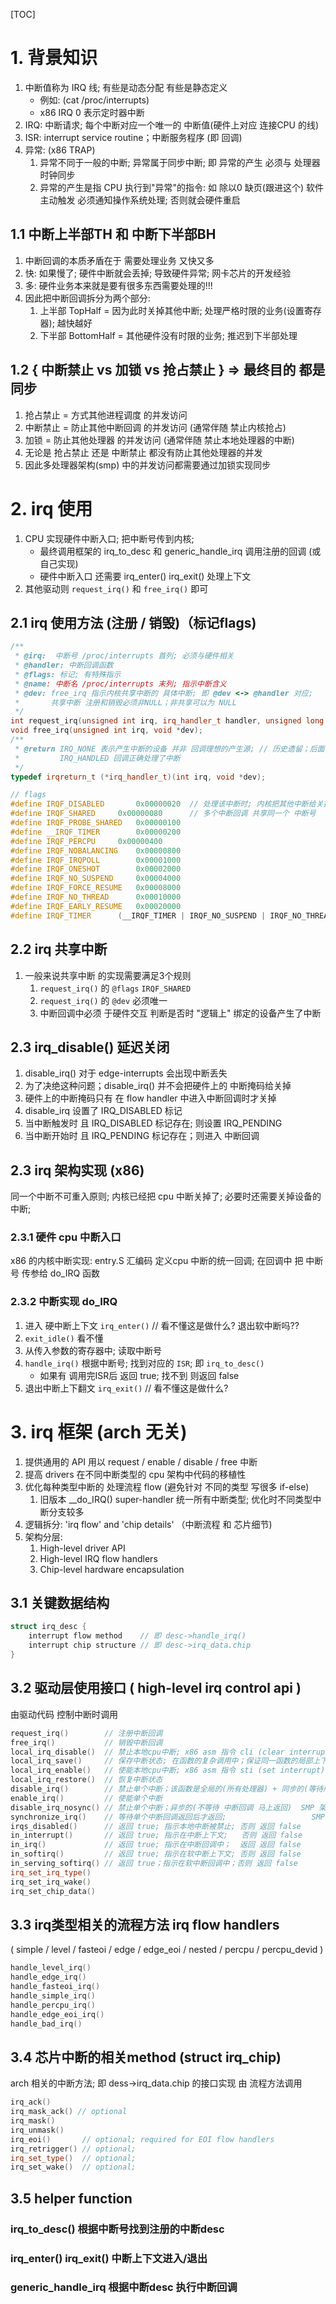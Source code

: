 [TOC]
# 1. 背景知识
1. 中断值称为 IRQ 线; 有些是动态分配 有些是静态定义
    + 例如: (cat /proc/interrupts)
    + x86 IRQ 0 表示定时器中断
2. IRQ: 中断请求; 每个中断对应一个唯一的 中断值(硬件上对应 连接CPU 的线)
3. ISR: interrupt service routine；中断服务程序 (即 回调)
4. 异常: (x86 TRAP)
    1. 异常不同于一般的中断; 异常属于同步中断; 即 异常的产生 必须与 处理器时钟同步
    2. 异常的产生是指 CPU 执行到"异常"的指令: 如 除以0 缺页(跟进这个) 软件主动触发
        必须通知操作系统处理; 否则就会硬件重启

## 1.1 中断上半部TH 和 中断下半部BH
1. 中断回调的本质矛盾在于 需要处理业务 又快又多
2. 快: 如果慢了; 硬件中断就会丢掉; 导致硬件异常; 网卡芯片的开发经验
3. 多: 硬件业务本来就是要有很多东西需要处理的!!!
4. 因此把中断回调拆分为两个部分:
    1. 上半部 TopHalf    = 因为此时关掉其他中断; 处理严格时限的业务(设置寄存器); 越快越好
    2. 下半部 BottomHalf = 其他硬件没有时限的业务; 推迟到下半部处理

## 1.2 { 中断禁止 vs 加锁 vs 抢占禁止 } => 最终目的 都是同步
1. 抢占禁止 = 方式其他进程调度 的并发访问
2. 中断禁止 = 防止其他中断回调 的并发访问 (通常伴随 禁止内核抢占)
3. 加锁     = 防止其他处理器   的并发访问 (通常伴随 禁止本地处理器的中断)
4. 无论是 抢占禁止 还是 中断禁止 都没有防止其他处理器的并发
5. 因此多处理器架构(smp) 中的并发访问都需要通过加锁实现同步

# 2. irq 使用
1. CPU 实现硬件中断入口; 把中断号传到内核;
    + 最终调用框架的 irq_to_desc 和 generic_handle_irq 调用注册的回调 (或自己实现)
    + 硬件中断入口 还需要 irq_enter() irq_exit() 处理上下文
2. 其他驱动则 `request_irq()` 和 `free_irq()` 即可
## 2.1 irq 使用方法 (注册 / 销毁)（标记flags)
```c++
/**
 * @irq:  中断号 /proc/interrupts 首列; 必须与硬件相关
 * @handler: 中断回调函数
 * @flags: 标记; 有特殊指示
 * @name: 中断名 /proc/interrupts 末列; 指示中断含义
 * @dev: free_irq 指示内核共享中断的 具体中断; 即 @dev <-> @handler 对应; 
 *       共享中断 注册和销毁必须非NULL；非共享可以为 NULL
 */
int request_irq(unsigned int irq, irq_handler_t handler, unsigned long flags, const char *name, void *dev);
void free_irq(unsigned int irq, void *dev);
/**
 * @return IRQ_NONE 表示产生中断的设备 并非 回调理想的产生源; // 历史遗留；后面不再用了
 *         IRQ_HANDLED 回调正确处理了中断
 */
typedef irqreturn_t (*irq_handler_t)(int irq, void *dev);

// flags
#define IRQF_DISABLED		0x00000020  // 处理该中断时; 内核把其他中断给关掉; 很少用
#define IRQF_SHARED		0x00000080      // 多个中断回调 共享同一个 中断号
#define IRQF_PROBE_SHARED	0x00000100  
#define __IRQF_TIMER		0x00000200
#define IRQF_PERCPU		0x00000400
#define IRQF_NOBALANCING	0x00000800
#define IRQF_IRQPOLL		0x00001000
#define IRQF_ONESHOT		0x00002000
#define IRQF_NO_SUSPEND		0x00004000
#define IRQF_FORCE_RESUME	0x00008000
#define IRQF_NO_THREAD		0x00010000
#define IRQF_EARLY_RESUME	0x00020000
#define IRQF_TIMER		(__IRQF_TIMER | IRQF_NO_SUSPEND | IRQF_NO_THREAD)
```
## 2.2 irq 共享中断
1. 一般来说共享中断 的实现需要满足3个规则
    1. `request_irq()` 的 `@flags` `IRQF_SHARED`
    2. `request_irq()` 的 `@dev`   必须唯一
    3. 中断回调中必须 于硬件交互 判断是否时 "逻辑上" 绑定的设备产生了中断
## 2.3 irq_disable() 延迟关闭
1. disable_irq() 对于 edge-interrupts 会出现中断丢失
2. 为了决绝这种问题；disable_irq() 并不会把硬件上的 中断掩码给关掉
3. 硬件上的中断掩码只有 在 flow handler 中进入中断回调时才关掉
4. disable_irq 设置了 IRQ_DISABLED 标记
5. 当中断触发时 且 IRQ_DISABLED 标记存在; 则设置 IRQ_PENDING
6. 当中断开始时 且 IRQ_PENDING  标记存在；则进入 中断回调
## 2.3 irq 架构实现 (x86)
同一个中断不可重入原则; 内核已经把 cpu 中断关掉了; 必要时还需要关掉设备的中断;
### 2.3.1 硬件 cpu 中断入口
x86 的内核中断实现:
    entry.S 汇编码 定义cpu 中断的统一回调;
    在回调中 把 中断号 传参给 do_IRQ 函数
### 2.3.2 中断实现 do_IRQ
1. 进入 硬中断上下文 `irq_enter()` // 看不懂这是做什么? 退出软中断吗??
2. `exit_idle()` 看不懂
3. 从传入参数的寄存器中; 读取中断号
4. `handle_irq()` 根据中断号; 找到对应的 `ISR`; 即 `irq_to_desc()`
    + 如果有 调用完ISR后 返回 true; 找不到 则返回 false
5. 退出中断上下翻文 `irq_exit()` // 看不懂这是做什么?

# 3. irq 框架 (arch 无关)
1. 提供通用的 API  用以 request / enable / disable / free 中断
2. 提高 drivers 在不同中断类型的 cpu 架构中代码的移植性
3. 优化每种类型中断的 处理流程 flow  (避免针对 不同的类型 写很多 if-else)
    1. 旧版本 __do_IRQ() super-handler 统一所有中断类型; 优化时不同类型中断分支较多
4. 逻辑拆分: 'irq flow' and 'chip details' （中断流程 和 芯片细节)
5. 架构分层:
    1. High-level driver API
    2. High-level IRQ flow handlers
    3. Chip-level hardware encapsulation
## 3.1 关键数据结构
```c++
struct irq_desc {
    interrupt flow method    // 即 desc->handle_irq()
    interrupt chip structure // 即 desc->irq_data.chip
}
```
## 3.2 驱动层使用接口 ( high-level irq control api )
由驱动代码 控制中断时调用
```c++
request_irq()        // 注册中断回调
free_irq()           // 销毁中断回调
local_irq_disable()  // 禁止本地cpu中断; x86 asm 指令 cli (clear interrupt)
local_irq_save()     // 保存中断状态; 在函数的复杂调用中；保证同一函数的局部上下文 中断状态一致
local_irq_enable()   // 使能本地cpu中断; x86 asm 指令 sti (set interrupt)
local_irq_restore()  // 恢复中断状态
disable_irq()        // 禁止单个中断；该函数是全局的(所有处理器) + 同步的(等待所有处理器的 该中断的回调返回后才返回)
enable_irq()         // 使能单个中断
disable_irq_nosync() // 禁止单个中断；异步的(不等待 中断回调 马上返回)  SMP 架构中才有用 ?什么场景用到?
synchronize_irq()    // 等待单个中断回调返回后才返回;                   SMP 架构中才有用 ?什么场景用到?
irqs_disabled()      // 返回 true; 指示本地中断被禁止; 否则 返回 false
in_interrupt()       // 返回 true; 指示在中断上下文;   否则 返回 false
in_irq()             // 返回 true; 指示在中断回调中；  返回 返回 false
in_softirq()         // 返回 true; 指示在软中断上下文; 否则 返回 false
in_serving_softirq() // 返回 true；指示在软中断回调中；否则 返回 false
irq_set_irq_type()
irq_set_irq_wake()
irq_set_chip_data()
```

## 3.3 irq类型相关的流程方法 irq flow handlers
 ( simple / level / fasteoi / edge / edge_eoi / nested / percpu / percpu_devid )
```c++
handle_level_irq()
handle_edge_irq()
handle_fasteoi_irq()
handle_simple_irq()
handle_percpu_irq()
handle_edge_eoi_irq()
handle_bad_irq()
```

## 3.4 芯片中断的相关method (struct irq_chip)
arch  相关的中断方法; 即 dess->irq_data.chip 的接口实现
由 流程方法调用
```c++
irq_ack()
irq_mask_ack() // optional
irq_mask()
irq_unmask()  
irq_eoi()       // optional; required for EOI flow handlers
irq_retrigger() // optional;
irq_set_type()  // optional;
irq_set_wake()  // optional;
```

## 3.5 helper function
### irq_to_desc() 根据中断号找到注册的中断desc
### irq_enter() irq_exit() 中断上下文进入/退出
### generic_handle_irq 根据中断desc 执行中断回调